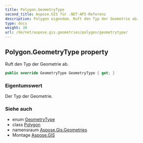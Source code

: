 ```yaml
---
title: Polygon.GeometryType
second_title: Aspose.GIS für .NET-API-Referenz
description: Polygon eigendom. Ruft den Typ der Geometrie ab.
type: docs
weight: 30
url: /de/net/aspose.gis.geometries/polygon/geometrytype/
---
```

## Polygon.GeometryType property

Ruft den Typ der Geometrie ab.

```csharp
public override GeometryType GeometryType { get; }
```

### Eigentumswert

Der Typ der Geometrie.

### Siehe auch

* enum [GeometryType](../../geometrytype/)
* class [Polygon](../)
* namensraum [Aspose.Gis.Geometries](../../polygon/)
* Montage [Aspose.GIS](../../../)


